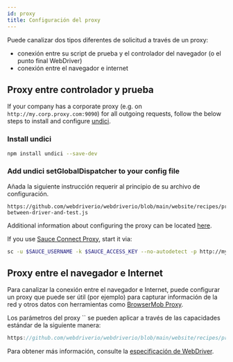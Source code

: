 ```yaml
---
id: proxy
title: Configuración del proxy
---
```


Puede canalizar dos tipos diferentes de solicitud a través de un proxy:

- conexión entre su script de prueba y el controlador del navegador (o el punto final WebDriver)
- conexión entre el navegador e internet

## Proxy entre controlador y prueba

If your company has a corporate proxy (e.g. on `http://my.corp.proxy.com:9090`) for all outgoing requests, follow the below steps to install and configure [undici](https://github.com/nodejs/undici).

### Install undici

```bash npm2yarn
npm install undici --save-dev
```

### Add undici setGlobalDispatcher to your config file

Añada la siguiente instrucción requerir al principio de su archivo de configuración.

``` reference useHTTPS
https://github.com/webdriverio/webdriverio/blob/main/website/recipes/proxying/proxy-between-driver-and-test.js
```

Additional information about configuring the proxy can be located [here](https://github.com/nodejs/undici/blob/main/docs/docs/api/ProxyAgent.md).

If you use [Sauce Connect Proxy](https://docs.saucelabs.com/secure-connections/sauce-connect-5), start it via:

```sh
sc -u $SAUCE_USERNAME -k $SAUCE_ACCESS_KEY --no-autodetect -p http://my.corp.proxy.com:9090
```

## Proxy entre el navegador e Internet

Para canalizar la conexión entre el navegador e Internet, puede configurar un proxy que puede ser útil (por ejemplo) para capturar información de la red y otros datos con herramientas como [BrowserMob Proxy](https://github.com/lightbody/browsermob-proxy).

Los parámetros del proxy `` se pueden aplicar a través de las capacidades estándar de la siguiente manera:

```js reference useHTTPS
https://github.com/webdriverio/webdriverio/blob/main/website/recipes/proxying/proxy-between-browser-and-internet.js
```

Para obtener más información, consulte la [especificación de WebDriver](https://w3c.github.io/webdriver/#proxy).
